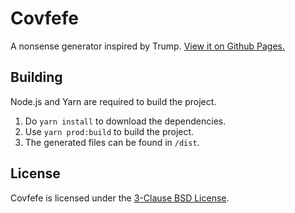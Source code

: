 # Covfefe
A nonsense generator inspired by Trump.
[View it on Github Pages.](https://takuyakanbr.github.io/covfefe)

## Building
Node.js and Yarn are required to build the project.
1. Do ```yarn install``` to download the dependencies.
2. Use ```yarn prod:build``` to build the project.
3. The generated files can be found in ```/dist```.

## License
Covfefe is licensed under the [3-Clause BSD License](https://opensource.org/licenses/BSD-3-Clause).